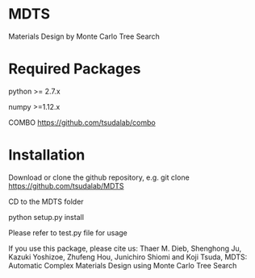 # MDTS
Materials Design by Monte Carlo Tree Search

# Required Packages
python >= 2.7.x 

numpy >=1.12.x

COMBO 
https://github.com/tsudalab/combo

# Installation
Download or clone the github repository, e.g.
git clone https://github.com/tsudalab/MDTS

CD to the MDTS folder

python setup.py install

Please refer to test.py file for usage

If you use this package, please cite us:
Thaer M. Dieb, Shenghong Ju, Kazuki Yoshizoe, Zhufeng Hou, Junichiro Shiomi and Koji Tsuda,
MDTS: Automatic Complex Materials Design using Monte Carlo Tree Search
